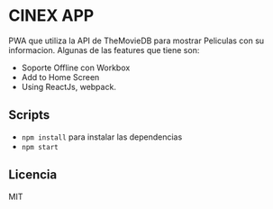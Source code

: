 # CINEX APP


PWA que utiliza la API de TheMovieDB para mostrar Peliculas con su informacion. Algunas de las features que tiene son:

* Soporte Offline con Workbox
* Add to Home Screen
* Using ReactJs, webpack.

## Scripts

* `npm install` para instalar las dependencias
* `npm start`

## Licencia

MIT